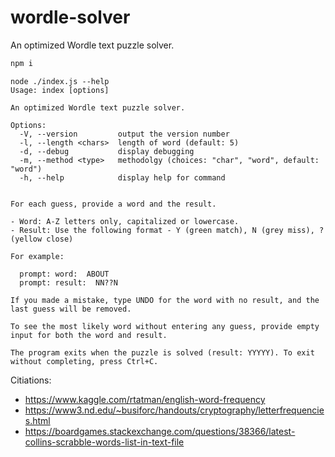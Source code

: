 # wordle-solver
An optimized Wordle text puzzle solver.

```bash
npm i
```

```
node ./index.js --help
Usage: index [options]

An optimized Wordle text puzzle solver.

Options:
  -V, --version         output the version number
  -l, --length <chars>  length of word (default: 5)
  -d, --debug           display debugging
  -m, --method <type>   methodolgy (choices: "char", "word", default: "word")
  -h, --help            display help for command


For each guess, provide a word and the result.

- Word: A-Z letters only, capitalized or lowercase.
- Result: Use the following format - Y (green match), N (grey miss), ? (yellow close)

For example:

  prompt: word:  ABOUT
  prompt: result:  NN??N

If you made a mistake, type UNDO for the word with no result, and the last guess will be removed.

To see the most likely word without entering any guess, provide empty input for both the word and result.

The program exits when the puzzle is solved (result: YYYYY). To exit without completing, press Ctrl+C.
```

Citiations:

- https://www.kaggle.com/rtatman/english-word-frequency
- https://www3.nd.edu/~busiforc/handouts/cryptography/letterfrequencies.html
- https://boardgames.stackexchange.com/questions/38366/latest-collins-scrabble-words-list-in-text-file
